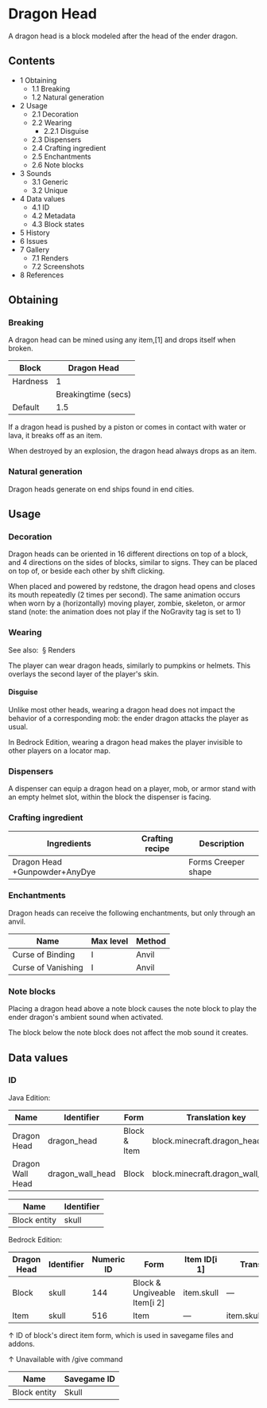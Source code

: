# Dragon Head
A dragon head is a block modeled after the head of the ender dragon.

## Contents
- 1 Obtaining
	- 1.1 Breaking
	- 1.2 Natural generation
- 2 Usage
	- 2.1 Decoration
	- 2.2 Wearing
		- 2.2.1 Disguise
	- 2.3 Dispensers
	- 2.4 Crafting ingredient
	- 2.5 Enchantments
	- 2.6 Note blocks
- 3 Sounds
	- 3.1 Generic
	- 3.2 Unique
- 4 Data values
	- 4.1 ID
	- 4.2 Metadata
	- 4.3 Block states
- 5 History
- 6 Issues
- 7 Gallery
	- 7.1 Renders
	- 7.2 Screenshots
- 8 References

## Obtaining
### Breaking
A dragon head can be mined using any item,[1] and drops itself when broken.

| Block    | Dragon Head         |
|----------|---------------------|
| Hardness | 1                   |
|          | Breakingtime (secs) |
| Default  | 1.5                 |

If a dragon head is pushed by a piston or comes in contact with water or lava, it breaks off as an item.

When destroyed by an explosion, the dragon head always drops as an item.

### Natural generation
Dragon heads generate on end ships found in end cities.

## Usage
### Decoration
Dragon heads can be oriented in 16 different directions on top of a block, and 4 directions on the sides of blocks, similar to signs. They can be placed on top of, or beside each other by shift clicking.

When placed and powered by redstone, the dragon head opens and closes its mouth repeatedly (2 times per second). The same animation occurs when worn by a (horizontally) moving player, zombie, skeleton, or armor stand (note: the animation does not play if the NoGravity tag is set to 1)

### Wearing
See also:  § Renders

The player can wear dragon heads, similarly to pumpkins or helmets. This overlays the second layer of the player's skin.

#### Disguise
Unlike most other heads, wearing a dragon head does not impact the behavior of a corresponding mob: the ender dragon attacks the player as usual.

In Bedrock Edition, wearing a dragon head makes the player invisible to other players on a locator map.

### Dispensers
A dispenser can equip a dragon head on a player, mob, or armor stand with an empty helmet slot, within the block the dispenser is facing.

### Crafting ingredient
| Ingredients                   | Crafting recipe | Description         |
|-------------------------------|-----------------|---------------------|
| Dragon Head +Gunpowder+AnyDye |                 | Forms Creeper shape |

### Enchantments
Dragon heads can receive the following enchantments, but only through an anvil.

| Name               | Max level | Method |
|--------------------|-----------|--------|
| Curse of Binding   | I         | Anvil  |
| Curse of Vanishing | I         | Anvil  |

### Note blocks
Placing a dragon head above a note block causes the note block to play the ender dragon's ambient sound when activated.

The block below the note block does not affect the mob sound it creates.

## Data values
### ID
Java Edition:

| Name             | Identifier       | Form         | Translation key                  |
|------------------|------------------|--------------|----------------------------------|
| Dragon Head      | dragon_head      | Block & Item | block.minecraft.dragon_head      |
| Dragon Wall Head | dragon_wall_head | Block        | block.minecraft.dragon_wall_head |

| Name         | Identifier |
|--------------|------------|
| Block entity | skull      |

Bedrock Edition:

| Dragon Head | Identifier | Numeric ID | Form                         | Item ID[i 1] | Translation key        |
|-------------|------------|------------|------------------------------|--------------|------------------------|
| Block       | skull      | 144        | Block & Ungiveable Item[i 2] | item.skull   | —                      |
| Item        | skull      | 516        | Item                         | —            | item.skull.dragon.name |


↑ ID of block's direct item form, which is used in savegame files and addons.

↑ Unavailable with /give command


| Name         | Savegame ID |
|--------------|-------------|
| Block entity | Skull       |

